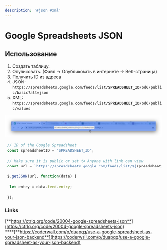 ```yaml
---
description: '#json #xml'
---
```


# Google Spreadsheets JSON

## Использование

1. Создать таблицу.
2. Опуликовать. \(Файл → Опубликовать в интернете → Веб-страница\)
3. Получить ID из адреса
4. JSON: `https://spreadsheets.google.com/feeds/list/`**`SPREADSHEET_ID`**`/od6/public/basic?alt=json` 
5. XML: `https://spreadsheets.google.com/feeds/list/`**`SPREADSHEET_ID`**`/od6/public/values`

![SPREADSHEET\_ID](../.gitbook/assets/google-spread-json.png)

```javascript
 // ID of the Google Spreadsheet
 const spreadsheetID = "SPREADSHEET_ID";

 // Make sure it is public or set to Anyone with link can view
 const url = `https://spreadsheets.google.com/feeds/list/${spreadsheetID}/od6/public/values?alt=json`;

 $.getJSON(url, function(data) {

  let entry = data.feed.entry;

 });
```

### Links

[**https://ctrlq.org/code/20004-google-spreadsheets-json**](https://ctrlq.org/code/20004-google-spreadsheets-json)  
****[**https://coderwall.com/p/duapqq/use-a-google-spreadsheet-as-your-json-backend**](https://coderwall.com/p/duapqq/use-a-google-spreadsheet-as-your-json-backend)

